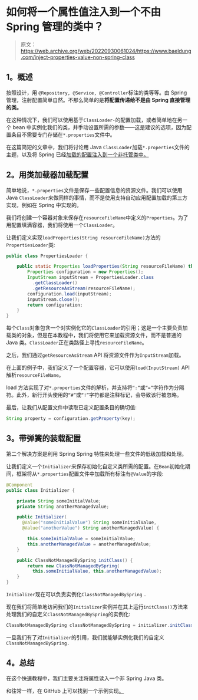 # 如何将一个属性值注入到一个不由 Spring 管理的类中？

> 原文：<https://web.archive.org/web/20220930061024/https://www.baeldung.com/inject-properties-value-non-spring-class>

## 1。概述

按照设计，用 `@Repository, @Service, @Controller`标注的类等等。由 Spring 管理，注射配置简单自然。不那么简单的是**将配置传递给不是由 Spring 直接管理的类。**

在这种情况下，我们可以使用基于`ClassLoader-`的配置加载，或者简单地在另一个 bean 中实例化我们的类，并手动设置所需的参数——这是建议的选项，因为配置条目不需要专门存储在`*.properties`文件中。

在这篇简短的文章中，我们将讨论用 Java `ClassLoader`加载`*.properties`文件的主题，以及将 Spring 已经[加载的配置注入到一个非托管类中。](/web/20220926201346/https://www.baeldung.com/properties-with-spring)

## 2。用类加载器加载配置

简单地说，`*.properties`文件是保存一些配置信息的资源文件。我们可以使用 Java `ClassLoader`来做同样的事情，而不是使用支持自动应用配置加载的第三方实现，例如在 Spring 中实现的。

我们将创建一个容器对象来保存在`resourceFileName`中定义的`Properties`。为了用配置填满容器，我们将使用一个`ClassLoader`。

让我们定义实现`loadProperties(String resourceFileName)`方法的`PropertiesLoader`类:

```java
public class PropertiesLoader {

    public static Properties loadProperties(String resourceFileName) throws IOException {
        Properties configuration = new Properties();
        InputStream inputStream = PropertiesLoader.class
          .getClassLoader()
          .getResourceAsStream(resourceFileName);
        configuration.load(inputStream);
        inputStream.close();
        return configuration;
    }
}
```

每个`Class`对象包含一个对实例化它的`ClassLoader`的引用；这是一个主要负责加载类的对象，但是在本教程中，我们将使用它来加载资源文件，而不是普通的 Java 类。`ClassLoader`正在类路径上寻找`resourceFileName`。

之后，我们通过`getResourceAsStream` API 将资源文件作为`InputStream`加载。

在上面的例子中，我们定义了一个配置容器，它可以使用`load(InputStream)` API 解析`resourceFileName`。

load 方法实现了对`*.properties`文件的解析，并支持将`“:”`或`“=”`字符作为分隔符。此外，新行开头使用的`“#”`或`“!”`字符都是注释标记，会导致该行被忽略。

最后，让我们从配置文件中读取已定义配置条目的确切值:

```java
String property = configuration.getProperty(key);
```

## 3。带弹簧的装载配置

第二个解决方案是利用 Spring Spring 特性来处理一些文件的低级加载和处理。

让我们定义一个`Initializer`来保存初始化自定义类所需的配置。在`Bean`初始化期间，框架将从`*.properties`配置文件中加载所有标注有`@Value`的字段:

```java
@Component
public class Initializer {

    private String someInitialValue;
    private String anotherManagedValue;

    public Initializer(
      @Value("someInitialValue") String someInitialValue,
      @Value("anotherValue") String anotherManagedValue) {

        this.someInitialValue = someInitialValue;
        this.anotherManagedValue = anotherManagedValue;
    }

    public ClassNotManagedBySpring initClass() {
        return new ClassNotManagedBySpring(
          this.someInitialValue, this.anotherManagedValue);
    }
}
```

`Initializer`现在可以负责实例化`ClassNotManagedBySpring` `.`

现在我们将简单地访问我们的`Initializer`实例并在其上运行`initClass()`方法来处理我们的自定义`ClassNotManagedBySpring`的实例化:

```java
ClassNotManagedBySpring classNotManagedBySpring = initializer.initClass();
```

一旦我们有了对`Initializer`的引用，我们就能够实例化我们的自定义`ClassNotManagedBySpring.`

## 4。总结

在这个快速教程中，我们主要关注将属性读入一个非 Spring Java 类。

和往常一样，在 GitHub 上可以找到一个示例实现[。](https://web.archive.org/web/20220926201346/https://github.com/eugenp/tutorials/tree/master/spring-boot-modules/spring-boot-properties-2)